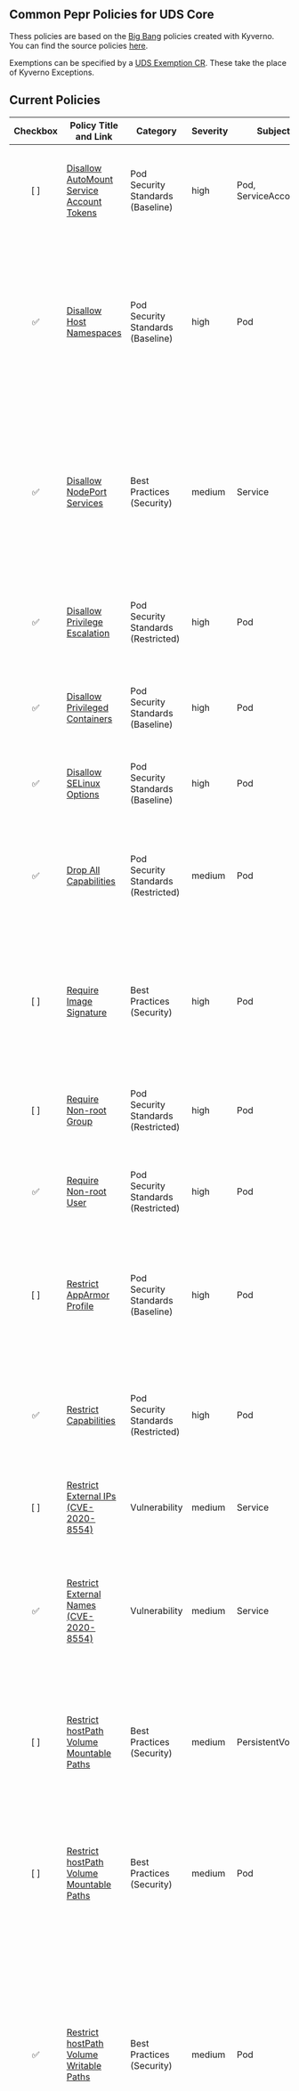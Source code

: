 ## Common Pepr Policies for UDS Core

Thess policies are based on the [Big Bang](https://p1.dso.mil/services/big-bang) policies created with Kyverno. You can find the source policies [here](https://repo1.dso.mil/big-bang/product/packages/kyverno-policies).

Exemptions can be specified by a [UDS Exemption CR](../operator/README.md). These take the place of Kyverno Exceptions.

## Current Policies

| Checkbox | Policy Title and Link                                                                                                                                                                    | Category                            | Severity | Subject             | Description                                                                                                                                                                                                                                                                                                                                                                                                                                        |
| :------: | ---------------------------------------------------------------------------------------------------------------------------------------------------------------------------------------- | ----------------------------------- | -------- | ------------------- | -------------------------------------------------------------------------------------------------------------------------------------------------------------------------------------------------------------------------------------------------------------------------------------------------------------------------------------------------------------------------------------------------------------------------------------------------- |
|   [ ]    | [Disallow AutoMount Service Account Tokens](https://repo1.dso.mil/big-bang/product/packages/kyverno-policies/-/blob/main/chart/templates/disallow-auto-mount-service-account-token.yaml) | Pod Security Standards (Baseline)   | high     | Pod, ServiceAccount | Auto-mounting of Kubernetes API credentials is not ideal in all circumstances. This policy finds Pods and Service Accounts that automount kubernetes api credentials.                                                                                                                                                                                                                                                                                |
|    ✅    | [Disallow Host Namespaces](https://repo1.dso.mil/big-bang/product/packages/kyverno-policies/-/blob/main/chart/templates/disallow-host-namespaces.yaml)                                   | Pod Security Standards (Baseline)   | high     | Pod                 | Host namespaces (Process ID namespace, Inter-Process Communication namespace, and network namespace) allow access to shared information and can be used to elevate privileges. Pods should not be allowed access to host namespaces. This policy ensures fields which make use of these host namespaces are set to `false`.                                                                                                                        |
|    ✅    | [Disallow NodePort Services](https://repo1.dso.mil/big-bang/product/packages/kyverno-policies/-/blob/main/chart/templates/disallow-nodeport-services.yaml)                               | Best Practices (Security)           | medium   | Service             | A Kubernetes Service of type NodePort uses a host port to receive traffic from any source. A NetworkPolicy cannot be used to control traffic to host ports. Although NodePort Services can be useful, their use must be limited to Services with additional upstream security checks. This policy validates that any new Services do not use the `NodePort` type.                                                                                  |
|    ✅    | [Disallow Privilege Escalation](https://repo1.dso.mil/big-bang/product/packages/kyverno-policies/-/blob/main/chart/templates/disallow-privilege-escalation.yaml)                         | Pod Security Standards (Restricted) | high     | Pod                 | Privilege escalation, such as via set-user-ID or set-group-ID file mode, should not be allowed. This policy ensures the `allowPrivilegeEscalation` fields are either undefined or set to `false`.                                                                                                                                                                                                                                                  |
|    ✅    | [Disallow Privileged Containers](https://repo1.dso.mil/big-bang/product/packages/kyverno-policies/-/blob/main/chart/templates/disallow-privileged-containers.yaml)                       | Pod Security Standards (Baseline)   | high     | Pod                 | Privileged mode disables most security mechanisms and must not be allowed. This policy ensures Pods do not call for privileged mode.                                                                                                                                                                                                                                                                                                               |
|    ✅    | [Disallow SELinux Options](https://repo1.dso.mil/big-bang/product/packages/kyverno-policies/-/blob/main/chart/templates/disallow-selinux-options.yaml)                                   | Pod Security Standards (Baseline)   | high     | Pod                 | SELinux options can be used to escalate privileges. This policy ensures that the `seLinuxOptions` specified are not used.                                                                                                                                                                                                                                                                                                                          |
|    ✅    | [Drop All Capabilities](https://repo1.dso.mil/big-bang/product/packages/kyverno-policies/-/blob/main/chart/templates/require-drop-all-capabilities.yaml)                                 | Pod Security Standards (Restricted) | medium   | Pod                 | Capabilities permit privileged actions without giving full root access. All capabilities should be dropped from a Pod, with only those required added back. This policy ensures that all containers explicitly specify `drop: ["ALL"]`.                                                                                                                                                                                                            |
|   [ ]    | [Require Image Signature](https://repo1.dso.mil/big-bang/product/packages/kyverno-policies/-/blob/main/chart/templates/require-image-signature.yaml)                                     | Best Practices (Security)           | high     | Pod                 | Using the Cosign project, OCI images may be signed to ensure supply chain security is maintained. Those signatures can be verified before pulling into a cluster. This policy checks the signature to ensure it has been signed by verifying its signature against the public key.                                                                                                                                                                 |
|   [ ]    | [Require Non-root Group](https://repo1.dso.mil/big-bang/product/packages/kyverno-policies/-/blob/main/chart/templates/require-non-root-group.yaml)                                        | Pod Security Standards (Restricted) | high     | Pod                 | Following the least privilege principle, access to the root group ID should be forbidden in containers. This policy ensures containers are running with groups > 0.                                                                                                                                                                                                                                                                                |
|    ✅    | [Require Non-root User](https://repo1.dso.mil/big-bang/product/packages/kyverno-policies/-/blob/main/chart/templates/require-non-root-user.yaml)                                          | Pod Security Standards (Restricted) | high     | Pod                 | Following the least privilege principle, containers should not be run as root. This policy ensures containers either have `runAsNonRoot` set to `true` or `runAsUser` > 0.                                                                                                                                                                                                                                                                         |
|   [ ]    | [Restrict AppArmor Profile](https://repo1.dso.mil/big-bang/product/packages/kyverno-policies/-/blob/main/chart/templates/restrict-apparmor.yaml)                                         | Pod Security Standards (Baseline)   | high     | Pod                 | On hosts using Debian Linux distros, AppArmor is used as an access control framework. AppArmor uses the 'runtime/default' profile by default. This policy ensures Pods do not override the AppArmor profile with values outside of the allowed list.                                                                                                                                                                                               |
|    ✅    | [Restrict Capabilities](https://repo1.dso.mil/big-bang/product/packages/kyverno-policies/-/blob/main/chart/templates/restrict-capabilities.yaml)                                         | Pod Security Standards (Restricted) | high     | Pod                 | Capabilities permit privileged actions without giving full root access. Adding capabilities beyond the default set must not be allowed. This policy ensures users cannot add additional capabilities beyond the allowed list to a Pod.                                                                                                                                                                                                             |
|   [ ]    | [Restrict External IPs (CVE-2020-8554)](https://repo1.dso.mil/big-bang/product/packages/kyverno-policies/-/blob/main/chart/templates/restrict-external-ips.yaml)                         | Vulnerability                       | medium   | Service             | Service externalIPs can be used for a MITM attack (CVE-2020-8554). This policy restricts externalIPs to a specified list.                                                                                                                                                                                                                                                                                                                          |
|    ✅    | [Restrict External Names (CVE-2020-8554)](https://repo1.dso.mil/big-bang/product/packages/kyverno-policies/-/blob/main/chart/templates/restrict-external-names.yaml)                     | Vulnerability                       | medium   | Service             | Service external names can be used for a MITM attack (CVE-2020-8554). External names can be used by an attacker to point back to localhost or internal IP addresses for exploitation. This policy restricts services using external names to a specified list.                                                                                                                                                                                     |
|   [ ]    | [Restrict hostPath Volume Mountable Paths](https://repo1.dso.mil/big-bang/product/packages/kyverno-policies/-/blob/main/chart/templates/restrict-host-path-mount-pv.yaml)                | Best Practices (Security)           | medium   | PersistentVolume    | PersistentVolume using hostPath consume the underlying node's file system. If not universally disabled, they should be restricted to specific host paths to prevent access to sensitive information. This policy ensures that PV hostPath is in the allowed list.                                                                                                                                                                                  |
|   [ ]    | [Restrict hostPath Volume Mountable Paths](https://repo1.dso.mil/big-bang/product/packages/kyverno-policies/-/blob/main/chart/templates/restrict-host-path-mount.yaml)                   | Best Practices (Security)           | medium   | Pod                 | hostPath volumes consume the underlying node's file system. If hostPath volumes are not universally disabled, they should be restricted to specific host paths to prevent access to sensitive information. This policy ensures that hostPath volume paths are in the allowed list.                                                                                                                                                                 |
|    ✅    | [Restrict hostPath Volume Writable Paths](https://repo1.dso.mil/big-bang/product/packages/kyverno-policies/-/blob/main/chart/templates/restrict-host-path-write.yaml)                    | Best Practices (Security)           | medium   | Pod                 | hostPath volumes consume the underlying node's file system. If hostPath volumes are not universally disabled, they should be required to be read-only. Pods which are allowed to mount hostPath volumes in read/write mode pose a security risk even if confined to a "safe" file system on the host and may escape those confines. This policy checks containers for hostPath volumes and validates they are explicitly mounted in readOnly mode. |
|    ✅    | [Restrict Host Ports](https://repo1.dso.mil/big-bang/product/packages/kyverno-policies/-/blob/main/chart/templates/restrict-host-ports.yaml)                                             | Pod Security Standards (Baseline)   | high     | Pod                 | Access to host ports allows potential snooping of network traffic and should not be allowed, or at minimum restricted to a known list. This policy ensures only approved ports are defined in container's `hostPort` field.                                                                                                                                                                                                                        |
|   [ ]    | [Restrict Image Registries](https://repo1.dso.mil/big-bang/product/packages/kyverno-policies/-/blob/main/chart/templates/restrict-image-registries.yaml)                                 | Best Practices (Security)           | high     | Pod                 | Images from unknown, public registries can be of dubious quality and may not be scanned and secured, representing a high degree of risk. Requiring use of known, approved registries helps reduce threat exposure by ensuring image pulls only come from them. This policy validates that all images originate from a registry in the approved list.                                                                                               |
|    ✅    | [Restrict Proc Mount](https://repo1.dso.mil/big-bang/product/packages/kyverno-policies/-/blob/main/chart/templates/restrict-proc-mount.yaml)                                             | Pod Security Standards (Baseline)   | high     | Pod                 | The default /proc masks are set up to reduce the attack surface. This policy ensures nothing but the specified procMount can be used. By default only "Default" is allowed.                                                                                                                                                                                                                                                                        |
|    ✅    | [Restrict Seccomp](https://repo1.dso.mil/big-bang/product/packages/kyverno-policies/-/blob/main/chart/templates/restrict-seccomp.yaml)                                                   | Pod Security Standards (Baseline)   | high     | Pod                 | The SecComp profile should not be explicitly set to Unconfined. This policy, requiring Kubernetes v1.19 or later, ensures that the `seccompProfile.Type` is undefined or restricted to the values in the allowed list. By default, this is `RuntimeDefault` or `Localhost`.                                                                                                                                                                        |
|    ✅    | [Restrict SELinux Type](https://repo1.dso.mil/big-bang/product/packages/kyverno-policies/-/blob/main/chart/templates/restrict-selinux-type.yaml)                                         | Pod Security Standards (Baseline)   | high     | Pod                 | SELinux options can be used to escalate privileges. This policy ensures that the `seLinuxOptions` type field is undefined or restricted to the allowed list.                                                                                                                                                                                                                                                                                       |
|   [ ]    | [Restrict Sysctls](https://repo1.dso.mil/big-bang/product/packages/kyverno-policies/-/blob/main/chart/templates/restrict-sysctls.yaml)                                                   | Pod Security Standards (Baseline)   | high     | Pod                 | Sysctl can disable security mechanisms or affect all containers on a host, and should be restricted to an allowed "safe" subset. A sysctl is considered safe if it is namespaced and is isolated from other Pods and processes on the same Node. This policy ensures that all sysctls are in the allowed list.                                                                                                                                     |
|    ✅    | [Restrict Volume Types](https://repo1.dso.mil/big-bang/product/packages/kyverno-policies/-/blob/main/chart/templates/restrict-volume-types.yaml)                                         | Pod Security Standards (Restricted) | medium   | Pod                 | Volume types, beyond the core set, should be restricted to limit exposure to potential vulnerabilities in Container Storage Interface (CSI) drivers. In addition, HostPath volumes should not be                                                                                                                                                                                                                                                   |

